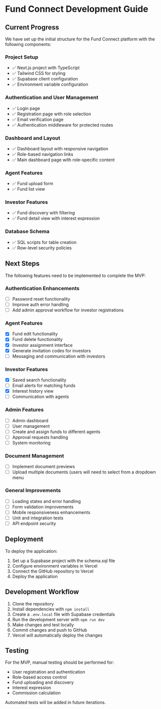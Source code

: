 # Fund Connect Development Guide

## Current Progress

We have set up the initial structure for the Fund Connect platform with the following components:

### Project Setup

- ✅ Next.js project with TypeScript
- ✅ Tailwind CSS for styling
- ✅ Supabase client configuration
- ✅ Environment variable configuration

### Authentication and User Management

- ✅ Login page
- ✅ Registration page with role selection
- ✅ Email verification page
- ✅ Authentication middleware for protected routes

### Dashboard and Layout

- ✅ Dashboard layout with responsive navigation
- ✅ Role-based navigation links
- ✅ Main dashboard page with role-specific content

### Agent Features

- ✅ Fund upload form
- ✅ Fund list view

### Investor Features

- ✅ Fund discovery with filtering
- ✅ Fund detail view with interest expression

### Database Schema

- ✅ SQL scripts for table creation
- ✅ Row-level security policies

## Next Steps

The following features need to be implemented to complete the MVP:

### Authentication Enhancements

- [ ] Password reset functionality
- [ ] Improve auth error handling
- [ ] Add admin approval workflow for investor registrations

### Agent Features

- [X] Fund edit functionality
- [X] Fund delete functionality
- [X] Investor assignment interface
- [X] Generate invitation codes for investors
- [ ] Messaging and communication with investors

### Investor Features

- [X] Saved search functionality
- [ ] Email alerts for matching funds
- [X] Interest history view
- [ ] Communication with agents

### Admin Features

- [ ] Admin dashboard
- [ ] User management
- [ ] Create and assign funds to different agents
- [ ] Approval requests handling
- [ ] System monitoring

### Document Management

- [ ] Implement document previews
- [ ] Upload multiple documents (users will need to select from a dropdown menu 

### General Improvements

- [ ] Loading states and error handling
- [ ] Form validation improvements
- [ ] Mobile responsiveness enhancements
- [ ] Unit and integration tests
- [ ] API endpoint security

## Deployment

To deploy the application:

1. Set up a Supabase project with the schema.sql file
2. Configure environment variables in Vercel
3. Connect the GitHub repository to Vercel
4. Deploy the application

## Development Workflow

1. Clone the repository
2. Install dependencies with `npm install`
3. Create a `.env.local` file with Supabase credentials
4. Run the development server with `npm run dev`
5. Make changes and test locally
6. Commit changes and push to GitHub
7. Vercel will automatically deploy the changes

## Testing

For the MVP, manual testing should be performed for:

- User registration and authentication
- Role-based access control
- Fund uploading and discovery
- Interest expression
- Commission calculation

Automated tests will be added in future iterations. 